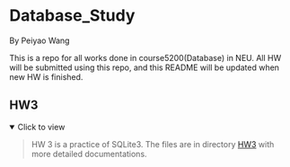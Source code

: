 # Database\_Study

By Peiyao Wang

This is a repo for all works done in course5200(Database) in NEU.
All HW will be submitted using this repo, and this README will be updated when new HW is finished.


## HW3
<details open>
    <summary>Click to view</summary>

> HW 3 is a practice of SQLite3. The files are in directory [HW3](./HW3/README.md) with more detailed documentations.
</details>
